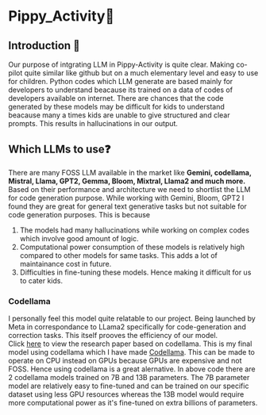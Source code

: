 # Pippy_Activity🐍

## Introduction 📝
Our purpose of intgrating LLM in Pippy-Activity is quite clear. Making co-pilot quite similar like github but on a much elementary level and easy to use for children. Python codes which LLM generate are based mainly for developers to understand beacause its trained on a data of codes of developers available on internet. There are chances that the code generated by these models may be difficult for kids to understand beacause many a times kids are unable to give structured and clear prompts. This results in hallucinations in our output.
## Which LLMs to use❓
There are many FOSS LLM available in the market like **Gemini, codellama, Mistral, Llama, GPT2, Gemma, Bloom, Mixtral, Llama2 and much more.** Based on their performance and architecture we need to shortlist the LLM for code generation purpose.
While working with Gemini, Bloom, GPT2 I found they are great for general text generative tasks but not suitable for code generation purposes.
This is because
1. The models had many hallucinations while working on complex codes which involve good amount of logic.
2. Computational power consumption of these models is relatively high compared to other models for same tasks. This adds a lot of maintainance cost in future.
3. Difficulties in fine-tuning these models. Hence making it difficult for us to cater kids.

### Codellama
I personally feel this model quite relatable to our project. Being launched by Meta in correspondance to LLama2 specifically for code-generation and correction tasks. This itself prooves the efficiency of our model.        
Click [here](https://arxiv.org/pdf/2308.12950.pdf) to view the research paper based on codellama.
This is my final model using codellama which I have made [Codellama](https://github.com/kshitijdshah99/Pippy_Activity/blob/main/Pippy_Assistant_codeLlama.ipynb).
This can be made to operate on CPU instead on GPUs because GPUs are expensive and not FOSS. Hence using codellama is a great alernative.
In above code there are 2 codellama models trained on 7B and 13B parameters. The 7B parameter model are relatively easy to fine-tuned and can be trained on our specific dataset using less GPU resources whereas the 13B model would require more computational power as it's fine-tuned on extra billions of parameters.

